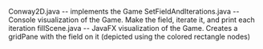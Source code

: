 Conway2D.java -- implements the Game
SetFieldAndIterations.java -- Console visualization of the Game. Make the field, iterate it, and print each iteration
fillScene.java -- JavaFX visualization of the Game. Creates a gridPane with the field on it (depicted using the colored rectangle nodes)
